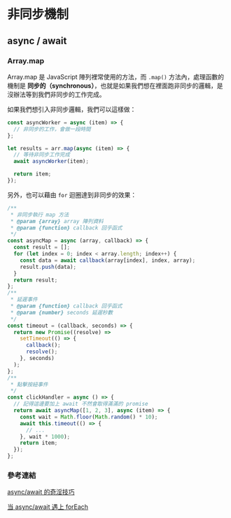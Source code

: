# 非同步機制

## async / await

### Array.map

Array.map 是 JavaScript 陣列裡常使用的方法，而 `.map()` 方法內，處理函數的機制是 **同步的（synchronous）**，也就是如果我們想在裡面跑非同步的邏輯，是沒辦法等到我們非同步的工作完成。

如果我們想引入非同步邏輯，我們可以這樣做：

```js
const asyncWorker = async (item) => {
  // 非同步的工作，會做一段時間
};

let results = arr.map(async (item) => {
  // 等待非同步工作完成
  await asyncWorker(item);

  return item;
});
```

另外，也可以藉由 `for` 迴圈達到非同步的效果：

```js
/**
 * 非同步執行 map 方法
 * @param {array} array 陣列資料
 * @param {function} callback 回乎函式
 */
const asyncMap = async (array, callback) => {
  const result = [];
  for (let index = 0; index < array.length; index++) {
    const data = await callback(array[index], index, array);
    result.push(data);
  }
  return result;
};
/**
 * 延遲事件
 * @param {function} callback 回乎函式
 * @param {number} seconds 延遲秒數
 */
const timeout = (callback, seconds) => {
  return new Promise((resolve) =>
    setTimeout(() => {
      callback();
      resolve();
    }, seconds)
  );
};
/**
 * 點擊按紐事件
 */
const clickHandler = async () => {
  // 記得這邊要加上 await 不然會取得滿滿的 promise
  return await asyncMap([1, 2, 3], async (item) => {
    const wait = Math.floor(Math.random() * 10);
    await this.timeout(() => {
      // ...
    }, wait * 1000);
    return item;
  });
};
```

<TryBox>
  <es6-async-await-ArrayMap />
</TryBox>

### 參考連結

[async/await 的奇淫技巧](https://fred-zone.blogspot.com/2017/04/javascript-asyncawait.html)

[当 async/await 遇上 forEach](http://objcer.com/2017/10/12/async-await-with-forEach/)
